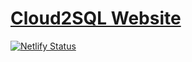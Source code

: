 # [Cloud2SQL Website](https://cloud2sql.com)

[![Netlify Status](https://api.netlify.com/api/v1/badges/82016dcb-4036-4a43-92c6-67d56c3a5259/deploy-status)](https://app.netlify.com/sites/cloud2sql/deploys)
